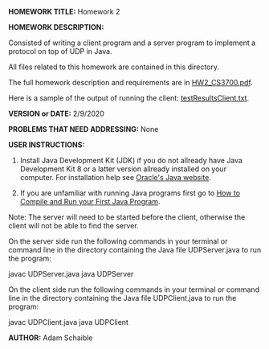 **HOMEWORK TITLE:** Homework 2

**HOMEWORK DESCRIPTION:**

Consisted of writing a client program and a server program to implement a protocol on top of UDP in Java.

All files related to this homework are contained in this directory.

The full homework description and requirements are in [HW2_CS3700.pdf](https://github.com/AdamSchaible/MSU_Denver/blob/master/CS%203700%20Computer%20Networks%20(Spring%202020)/HW2/HW2_CS3700.pdf).

Here is a sample of the output of running the client: [testResultsClient.txt](https://github.com/AdamSchaible/MSU_Denver/blob/master/CS%203700%20Computer%20Networks%20(Spring%202020)/HW2/testResultsClient.txt).

**VERSION or DATE:** 2/9/2020

**PROBLEMS THAT NEED ADDRESSING:** None

**USER INSTRUCTIONS:** 

1) Install Java Development Kit (JDK) if you do not allready have Java Development Kit 8 or a latter version allready installed on your computer. For installation help see [Oracle's Java website](https://www.oracle.com/java/technologies/javase-downloads.html).

2) If you are unfamiliar with running Java programs first go to [How to Compile and Run your First Java Program](https://beginnersbook.com/2013/05/first-java-program/).

Note: The server will need to be started before the client, otherwise the client will not be able to find the server.

On the server side run the following commands in your terminal or command line in the directory containing the Java file UDPServer.java to run the program:

javac UDPServer.java
java UDPServer

On the client side run the following commands in your terminal or command line in the directory containing the Java file UDPClient.java to run the program:

javac UDPClient.java
java UDPClient

**AUTHOR:** Adam Schaible